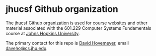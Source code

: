 # jhucsf Github organization

The [jhucsf Github organization](https://github.com/jhucsf) is used
for course websites and other material associated with the
601.229 Computer Systems Fundamentals course at
[Johns Hopkins University](https://www.jhu.edu).

The primary contact for this repo is [David Hovemeyer](https://www.cs.jhu.edu/~daveho),
email <daveho@cs.jhu.edu>.
